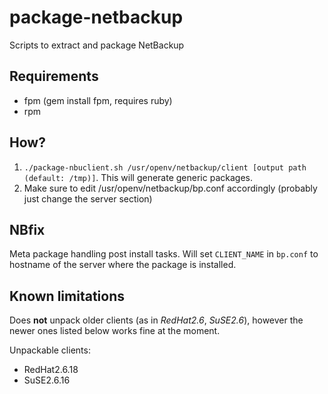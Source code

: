 package-netbackup
=================

Scripts to extract and package NetBackup


## Requirements

* fpm (gem install fpm, requires ruby)
* rpm

## How?

1. ``./package-nbuclient.sh /usr/openv/netbackup/client [output path (default: /tmp)]``. This will generate generic packages.
2. Make sure to edit /usr/openv/netbackup/bp.conf accordingly (probably just change the server section)

## NBfix

Meta package handling post install tasks. Will set ``CLIENT_NAME`` in ``bp.conf`` to hostname of the server where the package is installed.

## Known limitations

Does __not__ unpack older clients (as in *RedHat2.6*, *SuSE2.6*), however the newer ones listed below works fine at the moment.

Unpackable clients:

* RedHat2.6.18
* SuSE2.6.16
